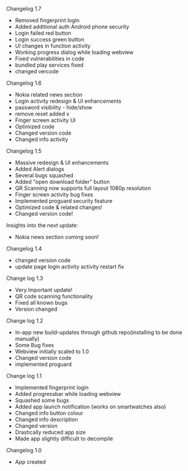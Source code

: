 Changelog 1.7

- Removed fingerprint login
- Added additional auth Android phone security
- Login failed red button
- Login success green button
- UI changes in function activity
- Working progress dialog while loading webview
- Fixed vulnerabilities in code
- bundled play services fixed
- changed vercode

Changelog 1.6

- Nokia related news section
- Login activity redesign & UI enhancements
- password visibility - hide/show
- remove reset added x
- Finger screen activity UI
- Optimized code
- Changed version code
- Changed info activity


Changelog 1.5

- Massive redesign & UI enhancements
- Added Alert dialogs
- Several bugs squashed
- Added "open download folder" button
- QR Scanning now supports full layout 1080p resolution
- Finger screen activity bug fixes
- Implemented proguard security feature
- Optimized code & related changes!
- Changed version code!

Insights into the next update:

- Nokia news section coming soon!


Changelog 1.4

- changed version code
- update page login activity activity restart fix

Change log 1.3

- Very Important update!
- QR code scanning functionality
- Fixed all known bugs
- Version changed

Change log 1.2

- In-app new build-updates through github repo(installing to be done manually)
- Some Bug fixes
- Webview initially scaled to 1.0
- Changed version code
- implemented proguard

Change log 1.1

- Implemented fingerprint login
- Added progressbar while loading webview
- Squashed some bugs
- Added app launch notification (works on smartwatches also)
- Changed info button colour
- Changed info description
- Changed version
- Drastically reduced app size
- Made app slightly difficult to decompile


Changelog 1.0

- App created
